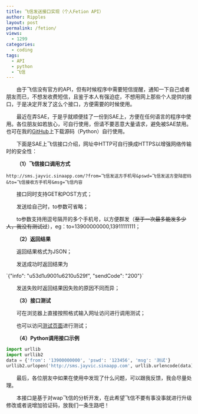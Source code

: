 ```yaml
---
title: 飞信发送接口实现（个人Fetion API）
author: Ripples
layout: post
permalink: /fetion/
views:
  - 1299
categories:
  - coding
tags:
  - API
  - python
  - 飞信
---
```

<p style="text-align: left; text-indent: 2em;">
  由于飞信没有官方的API，但有时候程序中需要短信提醒，通知一下自己或者朋友而已，不想发收费短信，且鉴于本人有强迫症，不想用网上那些个人提供的接口，于是决定开发了这么个接口，方便需要的时候使用。
</p>

<p style="text-align: left; text-indent: 2em;">
  最近在弄SAE，于是乎就顺便挂了一份到SAE上，方便在任何语言的程序中使用。各位朋友如若放心，可自行使用，但请不要恶意大量请求，避免被SAE禁用。也可在我的<a href="https://github.com/JayvicWen/SMS" target="_blank">GitHub</a>上下载源码（Python）自行使用。
</p>

<!--more-->

<p style="text-align: left;">
</p>

<p style="text-align: left; text-indent: 2em;">
  下面是SAE上飞信接口介绍，网址中HTTP可自行换成HTTPS以增强网络传输时的安全性：
</p>

<p style="text-indent: 2em;">
  <strong>（1）飞信接口调用方式</strong>
</p>

`http://sms.jayvic.sinaapp.com/?from=飞信发送方手机号&pswd=飞信发送方登陆密码&to=飞信接收方手机号&msg=飞信内容`

<p style="text-indent: 2em;">
  接口同时支持GET和POST方式；
</p>

<p style="text-indent: 2em;">
  发送给自己时，to参数可省略；&nbsp;
</p>

<p style="text-indent: 2em;">
  to参数支持用逗号隔开的多个手机号，以方便群发（<span style="text-decoration: line-through;">至于一次最多能发多少人，我没有测试过</span>），eg：to=13900000000,13911111111；
</p>

<p style="text-indent: 2em;">
  <strong>（2）返回结果</strong>
</p>

<p style="text-indent: 2em;">
  返回结果格式为<span style="text-indent: 32px;">JSON；</span>
</p>

<p style="text-indent: 2em;">
  发送成功时返回结果为
</p>
`{"info": "u53d1u9001u6210u529f", "sendCode": "200"}`

<p style="text-indent: 2em;">
  发送失败时返回结果因失败的原因不同而异；
</p>

<p style="text-indent: 2em;">
  <strong>（3）接口测试</strong>
</p>

<p style="text-indent: 2em;">
  可在浏览器上直接按照格式输入网址访问进行调用测试；
</p>

<p style="text-indent: 2em;">
  也可以访问<a title="测试" href="http://sms.jayvic.sinaapp.com" target="_blank">测试页面</a>进行测试；
</p>

<p style="text-indent: 2em;">
  <strong>（4）Python调用接口示例</strong>
</p>

```python
import urllib
import urllib2
data = {'from': '13900000000', 'pswd': '123456', 'msg': '测试'}
urllib2.urlopen('http://sms.jayvic.sinaapp.com', urllib.urlencode(data))
```

<p style="text-indent: 2em;">
</p>

<p style="text-indent: 2em;">
  最后，各位朋友中如果在使用中发现了什么问题，可以跟我反馈，我会尽量处理。
</p>

<p style="text-indent: 2em;">
  <span style="text-indent: 2em;">本接口是基于对wap飞信的分析开发，在此希望飞信不要有事没事就进行升级修改或者说增加验证码，放我们一条生路吧！</span>
</p>

